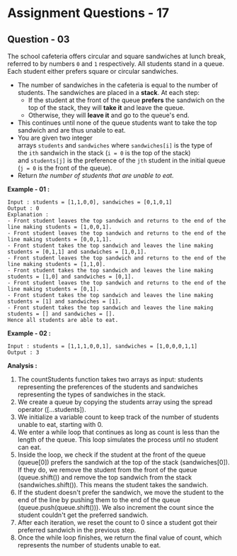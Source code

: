 # **Assignment Questions - 17**
## **Question - 03**

The school cafeteria offers circular and square sandwiches at lunch break, referred to by numbers `0` and `1` respectively. All students stand in a queue. Each student either prefers square or circular sandwiches.
- The number of sandwiches in the cafeteria is equal to the number of students. The sandwiches are placed in a **stack**. At each step:
    - If the student at the front of the queue **prefers** the sandwich on the top of the stack, they will **take it** and leave the queue.
    - Otherwise, they will **leave it** and go to the queue's end.
- This continues until none of the queue students want to take the top sandwich and are thus unable to eat.
- You are given two integer arrays `students` and `sandwiches` where `sandwiches[i]` is the type of the `ith` sandwich in the stack (`i = 0` is the top of the stack) and `students[j]` is the preference of the `jth` student in the initial queue (`j = 0` is the front of the queue). 
- Return *the number of students that are unable to eat.*

**Example - 01 :**
```
Input : students = [1,1,0,0], sandwiches = [0,1,0,1]
Output : 0
Explanation :
- Front student leaves the top sandwich and returns to the end of the line making students = [1,0,0,1].
- Front student leaves the top sandwich and returns to the end of the line making students = [0,0,1,1].
- Front student takes the top sandwich and leaves the line making students = [0,1,1] and sandwiches = [1,0,1].
- Front student leaves the top sandwich and returns to the end of the line making students = [1,1,0].
- Front student takes the top sandwich and leaves the line making students = [1,0] and sandwiches = [0,1].
- Front student leaves the top sandwich and returns to the end of the line making students = [0,1].
- Front student takes the top sandwich and leaves the line making students = [1] and sandwiches = [1].
- Front student takes the top sandwich and leaves the line making students = [] and sandwiches = [].
Hence all students are able to eat.
```

**Example - 02 :**
```
Input : students = [1,1,1,0,0,1], sandwiches = [1,0,0,0,1,1]
Output : 3
```

**Analysis :**
1. The countStudents function takes two arrays as input: students representing the preferences of the students and sandwiches representing the types of sandwiches in the stack.
2. We create a queue by copying the students array using the spread operator ([...students]).
3. We initialize a variable count to keep track of the number of students unable to eat, starting with 0.
4. We enter a while loop that continues as long as count is less than the length of the queue. This loop simulates the process until no student can eat.
5. Inside the loop, we check if the student at the front of the queue (queue[0]) prefers the sandwich at the top of the stack (sandwiches[0]). If they do, we remove the student from the front of the queue (queue.shift()) and remove the top sandwich from the stack (sandwiches.shift()). This means the student takes the sandwich.
6. If the student doesn't prefer the sandwich, we move the student to the end of the line by pushing them to the end of the queue (queue.push(queue.shift())). We also increment the count since the student couldn't get the preferred sandwich.
7. After each iteration, we reset the count to 0 since a student got their preferred sandwich in the previous step.
8. Once the while loop finishes, we return the final value of count, which represents the number of students unable to eat.
